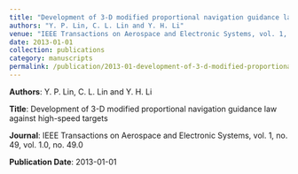 ```yaml
---
title: "Development of 3-D modified proportional navigation guidance law against high-speed targets"
authors: "Y. P. Lin, C. L. Lin and Y. H. Li"
venue: "IEEE Transactions on Aerospace and Electronic Systems, vol. 1, no. 49, vol. 1.0, no. 49.0"
date: 2013-01-01
collection: publications
category: manuscripts
permalink: /publication/2013-01-development-of-3-d-modified-proportional-navigation-guidance-law-against-high-speed-targets
---
```


**Authors**: Y. P. Lin, C. L. Lin and Y. H. Li

**Title**: Development of 3-D modified proportional navigation guidance law against high-speed targets

**Journal**: IEEE Transactions on Aerospace and Electronic Systems, vol. 1, no. 49, vol. 1.0, no. 49.0

**Publication Date**: 2013-01-01
